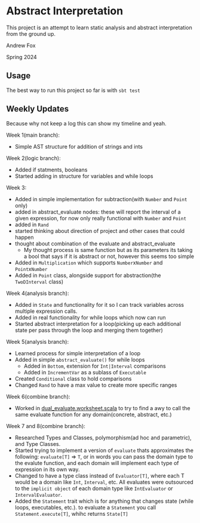 # Abstract Interpretation

This project is an attempt to learn static analysis and abstract interpretation from the ground up.

Andrew Fox

Spring 2024

## Usage

The best way to run this project so far is with `sbt test`

## Weekly Updates

Because why not keep a log this can show my timeline and yeah.

Week 1(main branch):

- Simple AST structure for addition of strings and ints

Week 2(logic branch):

- Added if statments, booleans
- Started adding in structure for variables and while loops

Week 3:

- Added in simple implementation for subtraction(with `Number` and `Point` only)
- added in abstract_evaluate nodes: these will report the interval of a given expression, for now only really functional with `Number` and `Point`
- added in `Rand`
- started thinking about direction of project and other cases that could happen
- thought about combination of the evaluate and abstract_evaluate
  - My thought process is same function but as its parameters its taking a bool that says if it is abstract or not, however this seems too simple
- Added in `Multiplication` which supports `Number`x`Number` and `Point`x`Number`
- Added in `Point` class, alongside support for abstraction(the `TwoDInterval` class)

Week 4(analysis branch):

- Added in `State` and functionality for it so I can track variables across multiple expression calls.
- Added in real functionality for while loops which now can run
- Started abstract interpretation for a loop(picking up each additional state per pass through the loop and merging them together)

Week 5(analysis branch):

- Learned process for simple interpretation of a loop
- Added in simple `abstract_evaluate()` for while loops
  - Added in `Bottom`, extension for `Int|Interval` comparisons
  - Added in `IncrementVar` as a sublass of `Executable`
- Created `Conditional` class to hold comparisons
- Changed `Rand` to have a max value to create more specific ranges

Week 6(combine branch):

- Worked in [dual_evaluate.worksheet.scala](src/main/scala/dual_evaluate.worksheet.sc) to try to find a awy to call the same evaluate function for any domain(concrete, abstract, etc.)

Week 7 and 8(combine branch):

- Researched Types and Classes, polymorphism(ad hoc and parametric), and Type Classes.
- Started trying to implement a version of `evaluate` thats approximates the following: `evaluate[T]` => `T`, or in words you can pass the domain type to the evalute function, and each domain will implement each type of expression in its own way.
- Changed to have a type class instead of `Evaluator[T]`, where each T would be a domain like `Int`, `Interval`, etc. All evaluates were outsourced to the `implicit object` of each domain type like `IntEvaluator` or `IntervalEvaluator`.
- Added the `Statement` trait which is for anything that changes state (while loops, executables, etc.). to evaluate a `Statement` you call `Statement.execute[T]`, whihc returns `State[T]`
